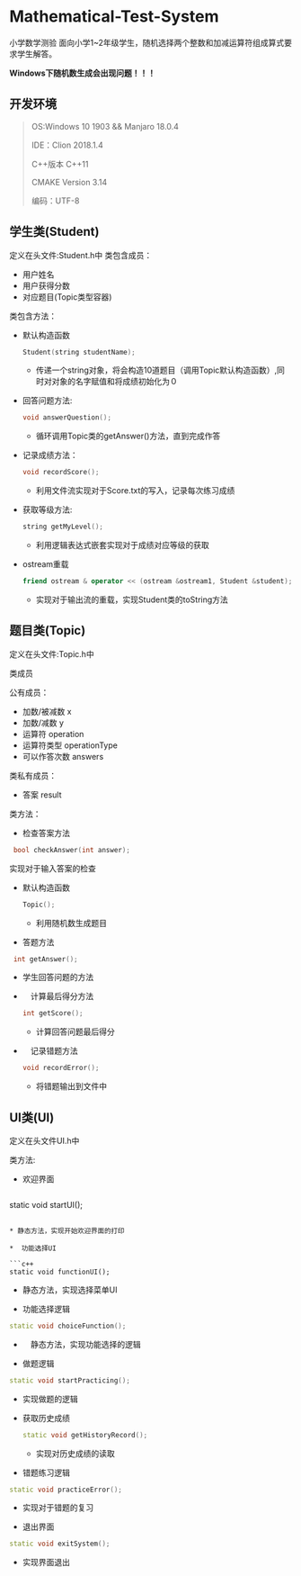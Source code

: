 # Mathematical-Test-System
小学数学测验 面向小学1~2年级学生，随机选择两个整数和加减运算符组成算式要求学生解答。

**Windows下随机数生成会出现问题！！！**

##  开发环境
>  OS:Windows 10 1903 && Manjaro 18.0.4
>
>  IDE：Clion 2018.1.4
>
>  C++版本 C++11
>
>  CMAKE Version 3.14
>
>  编码：UTF-8

##  学生类(Student)
定义在头文件:Student.h中
类包含成员：
*  用户姓名
*  用户获得分数
*  对应题目(Topic类型容器)

类包含方法：
*  默认构造函数
    
    ```c++
    Student(string studentName);
   ```
   
   *  传递一个string对象，将会构造10道题目（调用Topic默认构造函数）,同时对对象的名字赋值和将成绩初始化为０
   
*  回答问题方法:
    
    ```c++
    void answerQuestion();
    ```
    
    *  循环调用Topic类的getAnswer()方法，直到完成作答
    
*  记录成绩方法：
    
    ```c++
    void recordScore();
    ```
    
    *  利用文件流实现对于Score.txt的写入，记录每次练习成绩
    
*  获取等级方法:
    
    ```c++
    string getMyLevel();
    ```
    
    *  利用逻辑表达式嵌套实现对于成绩对应等级的获取
    
*  ostream重载
    
    ```c++
    friend ostream & operator << (ostream &ostream1, Student &student);
    ```
    
    *  实现对于输出流的重载，实现Student类的toString方法
##  题目类(Topic)
定义在头文件:Topic.h中

类成员

公有成员：
*  加数/被减数 x
*  加数/减数 y
*  运算符 operation
*  运算符类型 operationType
*  可以作答次数 answers

类私有成员：
*  答案 result

类方法：

*  检查答案方法

  ```c++
   bool checkAnswer(int answer);
  ```

  实现对于输入答案的检查

* 默认构造函数

  ```c++
  Topic();
  ```

  *   利用随机数生成题目

*  答题方法

  ```c++
   int getAnswer();
  ```

  *  学生回答问题的方法

* 　计算最后得分方法

  ```c++
  int getScore();
  ```

  * 计算回答问题最后得分

* 　记录错题方法

  ```c++
  void recordError();
  ```

  *  将错题输出到文件中

##  UI类(UI)

定义在头文件UI.h中

类方法:

*  欢迎界面

   ```c++
  static void startUI();
   ```

  * 静态方法，实现开始欢迎界面的打印

*  功能选择UI

  ```c++
  static void functionUI();
  ```

  *  静态方法，实现选择菜单UI

*  功能选择逻辑

  ```c++
  static void choiceFunction();
  ```

  * 　静态方法，实现功能选择的逻辑

*  做题逻辑

  ```c++
  static void startPracticing();
  ```

  *   实现做题的逻辑

* 获取历史成绩

  ```c++
  static void getHistoryRecord();
  ```

  *  实现对历史成绩的读取

*  错题练习逻辑

  ```c++
  static void practiceError();
  ```
  *  实现对于错题的复习

*  退出界面

  ```c++
  static void exitSystem();
  ```

  *   实现界面退出
